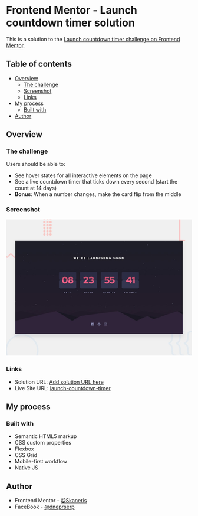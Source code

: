 # Frontend Mentor - Launch countdown timer solution

This is a solution to the [Launch countdown timer challenge on Frontend Mentor](https://www.frontendmentor.io/challenges/launch-countdown-timer-N0XkGfyz-).

## Table of contents

- [Overview](#overview)
  - [The challenge](#the-challenge)
  - [Screenshot](#screenshot)
  - [Links](#links)
- [My process](#my-process)
  - [Built with](#built-with)
- [Author](#author)

## Overview

### The challenge

Users should be able to:

- See hover states for all interactive elements on the page
- See a live countdown timer that ticks down every second (start the count at 14 days)
- **Bonus**: When a number changes, make the card flip from the middle

### Screenshot

![](./design/desktop-preview.jpg)

### Links

- Solution URL: [Add solution URL here](https://your-solution-url.com)
- Live Site URL: [launch-countdown-timer](https://skaneris.github.io/launch-countdown-timer/)

## My process

### Built with

- Semantic HTML5 markup
- CSS custom properties
- Flexbox
- CSS Grid
- Mobile-first workflow
- Native JS

## Author

- Frontend Mentor - [@Skaneris](https://www.frontendmentor.io/profile/Skaneris)
- FaceBook - [@dneprserp](https://www.facebook.com/dneprserp)
